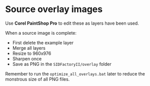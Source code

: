 # Source overlay images

Use **Corel PaintShop Pro** to edit these as layers have been used.

When a source image is complete:

- First delete the example layer
- Merge all layers
- Resize to 960x976
- Sharpen once
- Save as PNG in the `SIDFactoryII/overlay` folder

Remember to run the `optimize_all_overlays.bat` later to reduce the monstrous size of all PNG files.
